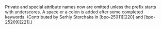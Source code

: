 Private and special attribute names now are omitted unless the prefix starts with underscores. A space or a colon is added after some completed keywords. (Contributed by Serhiy Storchaka in [bpo-25011][220] and [bpo-25209][221].)
